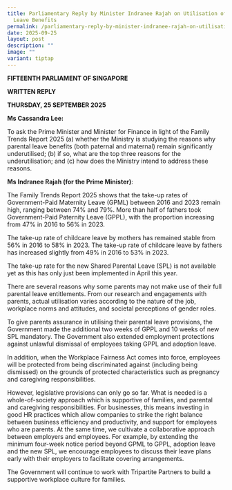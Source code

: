 ```yaml
---
title: Parliamentary Reply by Minister Indranee Rajah on Utilisation of Parental
  Leave Benefits
permalink: /parliamentary-reply-by-minister-indranee-rajah-on-utilisation-of-parental-leave-benefitse/
date: 2025-09-25
layout: post
description: ""
image: ""
variant: tiptap
---
```

<p><strong>FIFTEENTH PARLIAMENT OF SINGAPORE</strong>
</p>
<p><strong>WRITTEN REPLY</strong>&nbsp;</p>
<p><strong>THURSDAY, 25 SEPTEMBER 2025</strong>
</p>
<p><strong>Ms Cassandra Lee:</strong>
</p>
<p>To ask the Prime Minister and Minister for Finance in light of the Family
Trends Report 2025 (a) whether the Ministry is studying the reasons why
parental leave benefits (both paternal and maternal) remain significantly
underutilised; (b) if so, what are the top three reasons for the underutilisation;
and (c) how does the Ministry intend to address these reasons.</p>
<p><strong>Ms Indranee Rajah (for the Prime Minister)</strong>:</p>
<p>The Family Trends Report 2025 shows that the take-up rates of Government-Paid
Maternity Leave (GPML) between 2016 and 2023 remain high, ranging between
74% and 79%. More than half of fathers took Government-Paid Paternity Leave
(GPPL), with the proportion increasing from 47% in 2016 to 56% in 2023.</p>
<p>The take-up rate of childcare leave by mothers has remained stable from
56% in 2016 to 58% in 2023. The take-up rate of childcare leave by fathers
has increased slightly from 49% in 2016 to 53% in 2023.</p>
<p>The take-up rate for the new Shared Parental Leave (SPL) is not available
yet as this has only just been implemented in April this year.&nbsp;</p>
<p>There are several reasons why some parents may not make use of their full
parental leave entitlements. From our research and engagements with parents,
actual utilisation varies according to the nature of the job, workplace
norms and attitudes, and societal perceptions of gender roles.&nbsp;</p>
<p>To give parents assurance in utilising their parental leave provisions,
the Government made the additional two weeks of GPPL and 10 weeks of new
SPL mandatory. The Government also extended employment protections against
unlawful dismissal of employees taking GPPL and adoption leave.</p>
<p>In addition, when the Workplace Fairness Act comes into force, employees
will be protected from being discriminated against (including being dismissed)
on the grounds of protected characteristics such as pregnancy and caregiving
responsibilities.</p>
<p>However, legislative provisions can only go so far. What is needed is
a whole-of-society approach which is supportive of families, and parental
and caregiving responsibilities. For businesses, this means investing in
good HR practices which allow companies to strike the right balance between
business efficiency and productivity, and support for employees who are
parents. At the same time, we cultivate a collaborative approach between
employers and employees. For example, by extending the minimum four-week
notice period beyond GPML to GPPL, adoption leave and the new SPL, we encourage
employees to discuss their leave plans early with their employers to facilitate
covering arrangements.</p>
<p>The Government will continue to work with Tripartite Partners to build
a supportive workplace culture for families.</p>